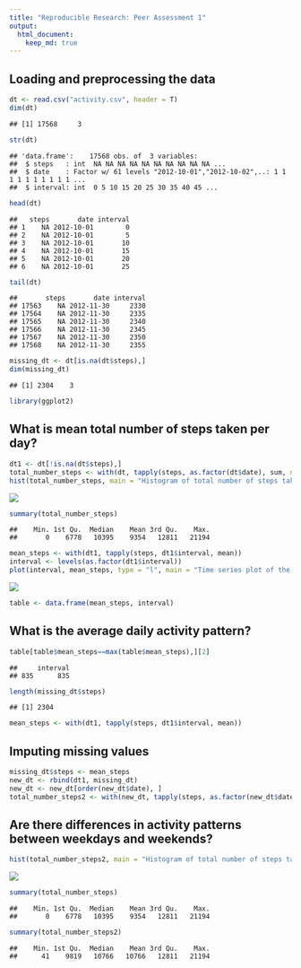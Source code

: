 ```yaml
---
title: "Reproducible Research: Peer Assessment 1"
output: 
  html_document:
    keep_md: true
---
```



## Loading and preprocessing the data


```r
dt <- read.csv("activity.csv", header = T)
dim(dt)
```

```
## [1] 17568     3
```

```r
str(dt)
```

```
## 'data.frame':	17568 obs. of  3 variables:
##  $ steps   : int  NA NA NA NA NA NA NA NA NA NA ...
##  $ date    : Factor w/ 61 levels "2012-10-01","2012-10-02",..: 1 1 1 1 1 1 1 1 1 1 ...
##  $ interval: int  0 5 10 15 20 25 30 35 40 45 ...
```

```r
head(dt)
```

```
##   steps       date interval
## 1    NA 2012-10-01        0
## 2    NA 2012-10-01        5
## 3    NA 2012-10-01       10
## 4    NA 2012-10-01       15
## 5    NA 2012-10-01       20
## 6    NA 2012-10-01       25
```

```r
tail(dt)
```

```
##       steps       date interval
## 17563    NA 2012-11-30     2330
## 17564    NA 2012-11-30     2335
## 17565    NA 2012-11-30     2340
## 17566    NA 2012-11-30     2345
## 17567    NA 2012-11-30     2350
## 17568    NA 2012-11-30     2355
```

```r
missing_dt <- dt[is.na(dt$steps),]
dim(missing_dt)
```

```
## [1] 2304    3
```

```r
library(ggplot2)
```

## What is mean total number of steps taken per day?

```r
dt1 <- dt[!is.na(dt$steps),]
total_number_steps <- with(dt, tapply(steps, as.factor(dt$date), sum, na.rm = T))
hist(total_number_steps, main = "Histogram of total number of steps taken per day", xlab = "Total number of steps")
```

![](PA1_template_files/figure-html/unnamed-chunk-2-1.png)<!-- -->

```r
summary(total_number_steps)
```

```
##    Min. 1st Qu.  Median    Mean 3rd Qu.    Max. 
##       0    6778   10395    9354   12811   21194
```

```r
mean_steps <- with(dt1, tapply(steps, dt1$interval, mean))
interval <- levels(as.factor(dt1$interval))
plot(interval, mean_steps, type = "l", main = "Time series plot of the \n average number of steps taken", xlab = "interval", ylab = "Mean steps")
```

![](PA1_template_files/figure-html/unnamed-chunk-2-2.png)<!-- -->

```r
table <- data.frame(mean_steps, interval)
```


## What is the average daily activity pattern?

```r
table[table$mean_steps==max(table$mean_steps),][2]
```

```
##     interval
## 835      835
```

```r
length(missing_dt$steps)
```

```
## [1] 2304
```

```r
mean_steps <- with(dt1, tapply(steps, dt1$interval, mean))
```


## Imputing missing values

```r
missing_dt$steps <- mean_steps
new_dt <- rbind(dt1, missing_dt)
new_dt <- new_dt[order(new_dt$date), ]
total_number_steps2 <- with(new_dt, tapply(steps, as.factor(new_dt$date), sum))
```


## Are there differences in activity patterns between weekdays and weekends?

```r
hist(total_number_steps2, main = "Histogram of total number of steps taken per day", xlab = "Total number of steps")
```

![](PA1_template_files/figure-html/unnamed-chunk-5-1.png)<!-- -->

```r
summary(total_number_steps)
```

```
##    Min. 1st Qu.  Median    Mean 3rd Qu.    Max. 
##       0    6778   10395    9354   12811   21194
```

```r
summary(total_number_steps2)
```

```
##    Min. 1st Qu.  Median    Mean 3rd Qu.    Max. 
##      41    9819   10766   10766   12811   21194
```

